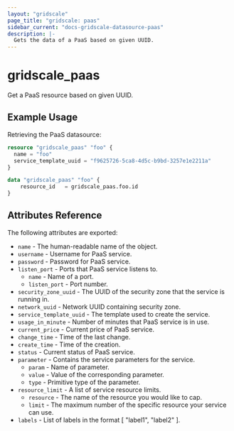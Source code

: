 ```yaml
---
layout: "gridscale"
page_title: "gridscale: paas"
sidebar_current: "docs-gridscale-datasource-paas"
description: |-
  Gets the data of a PaaS based on given UUID.
---
```


# gridscale_paas

Get a PaaS resource based on given UUID.

## Example Usage

Retrieving the PaaS datasource:

```terraform
resource "gridscale_paas" "foo" {
  name = "foo"
  service_template_uuid = "f9625726-5ca8-4d5c-b9bd-3257e1e2211a"
}

data "gridscale_paas" "foo" {
	resource_id   = gridscale_paas.foo.id
}
```

## Attributes Reference

The following attributes are exported:

* `name` - The human-readable name of the object.
* `username` - Username for PaaS service.
* `password` - Password for PaaS service.
* `listen_port` - Ports that PaaS service listens to.
    * `name` - Name of a port.
    * `listen_port` - Port number.
* `security_zone_uuid` - The UUID of the security zone that the service is running in.
* `network_uuid` - Network UUID containing security zone.
* `service_template_uuid` - The template used to create the service.
* `usage_in_minute` - Number of minutes that PaaS service is in use.
* `current_price` - Current price of PaaS service.
* `change_time` - Time of the last change.
* `create_time` - Time of the creation.
* `status` - Current status of PaaS service.
* `parameter` - Contains the service parameters for the service.
    * `param` - Name of parameter.
    * `value` - Value of the corresponding parameter.
    * `type` - Primitive type of the parameter.
* `resource_limit` - A list of service resource limits.
    * `resource` - The name of the resource you would like to cap.
    * `limit` - The maximum number of the specific resource your service can use.
* `labels` - List of labels in the format [ "label1", "label2" ].
